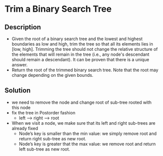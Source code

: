 # Trim a Binary Search Tree

## Description

* Given the root of a binary search tree and the lowest and highest boundaries as low and high, trim the tree so that all its elements lies in [low, high]. Trimming the tree should not change the relative structure of the elements that will remain in the tree (i.e., any node's descendant should remain a descendant). It can be proven that there is a unique answer.
* Return the root of the trimmed binary search tree. Note that the root may change depending on the given bounds.

## Solution

* we need to remove the node and change root of sub-tree rooted with this node
* fix the tree in Postorder fashion
  * left --> right --> root
* When we visit a node, we make sure that its left and right sub-trees are already fixed
  * Node’s key is smaller than the min value: we simply remove root and return right sub-tree as new root.
  * Node’s key is greater that the max value: we remove root and return left sub-tree as new root.

